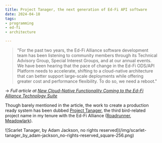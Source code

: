 ```yaml
---
title: Project Tanager, the next generation of Ed-Fi API software
date: 2024-04-18
tags:
- programming
- ed-fi
- architecture

---
```


> "For the past two years, the Ed-Fi Alliance software development team has been
> listening to community members through its Technical Advisory Group, Special
> Interest Groups, and at our annual events. We have been hearing that the pace
> of change in the Ed-Fi ODS/API Platform needs to accelerate, shifting to a
> cloud-native architecture that can better support large-scale deployments
> while offering greater cost and performance flexibility. To do so, we need a
> reboot."

→ _Full article at [New Cloud-Native Functionality Coming to the Ed-Fi Alliance
Technology Suite](https://www.ed-fi.org/blog/cloud-native-ed-fi-technology/)_

Though barely mentioned in the article, the work to create a production ready
system has been dubbed [Project
Tanager](https://github.com/Ed-Fi-Alliance-OSS/Project-Tanager), the third
bird-related project name in my tenure with the Ed-Fi Alliance
([Roadrunner](/archive/2019/06/04/postgresql-for-the-ods/),
[Meadowlark](/archive/2022/06/03/exploring-next-generation-meadowlark/)).

<div class="image">
![Scarlet Tanager, by Adam Jackson, no rights reserved](/img/scarlet-tanager_by_adam-jackson_no-rights-reserved_square-256.png)
</div>
<!-- truncate -->

<!--
For the past two years, the Ed-Fi Alliance software development team has been listening to community members through its Technical Advisory Group, Special Interest Groups, and at our annual events. We have been hearing that the pace of change in the Ed-Fi ODS/API Platform needs to accelerate, shifting to a cloud-native architecture that can better support large-scale deployments while offering greater cost and performance flexibility. To do so, we need a reboot.

The first lines of code in the ODS/API were written in 2011. Many updates have been made over time: adding the REST API to complement the original XML ingestion process, bringing in popular features like change queries, and making big improvements to the application’s responsiveness. The system does a great job of supporting integration of disparate sources into a single database, which can then be used in analytics or reporting systems to drive insights that can improve educational outcomes.

Figure 1: diagram of upstream source systems feeding data into the Ed-Fi ODS/API application, and downstream systems extracting data for analytics and reporting.

However, the ODS/API architecture that has worked so well for many years is becoming a barrier to innovation and scalability.

For example, some members of the community have asked for the software to fully support streaming data output (e.g. using Kafka). This enables real-time population of a data lake or an analytics system, thus avoiding costly batch extract, transform, and load (ETL ) processes. Data streams are also great for AI-based anomaly detection. The architecture of the ODS/API platform is not well-suited to this use case.

Another common concern with the platform is its performance when reading large volumes of data from the system. The existing database structure works very well for guaranteeing referential integrity; for example, ensuring that you cannot save a student assessment result if the student does not exist. This same structure leads to massive databases that are difficult to tune, especially at the state level. With a fresh take on the database design, we can better balance the optimizations for both read and write behavior. And we can open up flexibility for use of advanced search databases.

Figure 2: diagram of a possible system architecture for an Ed-Fi API application, which supports real-time population of a data lake and uses a high-performance search database.

Many organizations in the Ed-Fi Alliance community have completed or begun a migration of their software out to the Cloud, instead of running on-premises, managed services and more performant technology choices; broadly speaking, this is what we mean by “cloud native”. The next generation of our software is being designed with all of this in mind, from the ground-up.

For those who plan to continue running on-premises rather than in the Cloud: no need to worry, the Ed-Fi Alliance technology suite will be supported on-premises for many years to come.

The central output of this reboot will be the new Ed-Fi Data Management Service, eventually replacing the Ed-Fi ODS/API. This will be accompanied by a new application management service and sample applications demonstrating how to take advantage of the new architecture. To be clear, this reboot is about the API technology, not the API standard. A vendor system should not see any major differences interacting with the ODS/API and the data management service.

Our goal is to provide a preview release of the new software before the Ed-Fi Alliance 2024 Summit, with production-ready software to follow in the first half of 2025 for use by early adopters in the 2025-2026 school year. We will continue to support Ed-Fi ODS/API version 7 at least through the 2027-2028 school year. This should allow plenty of time for evaluation and migration to the new system.

To learn more about the application design and contribute to design decisions, visit the Ed-Fi Data Service Management FAQ page.
-->

